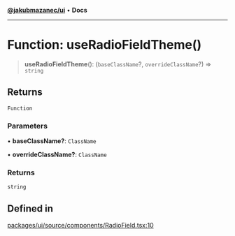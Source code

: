 [**@jakubmazanec/ui**](../README.md) • **Docs**

---

# Function: useRadioFieldTheme()

> **useRadioFieldTheme**(): (`baseClassName`?, `overrideClassName`?) => `string`

## Returns

`Function`

### Parameters

• **baseClassName?**: `ClassName`

• **overrideClassName?**: `ClassName`

### Returns

`string`

## Defined in

[packages/ui/source/components/RadioField.tsx:10](https://github.com/jakubmazanec/tools/blob/4809b04453aafb35a917917e0b4964a9ec0cd132/packages/ui/source/components/RadioField.tsx#L10)
